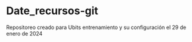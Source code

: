 # Date_recursos-git
Repositoreo creado para Ubits entrenamiento y su configuración el 29 de enero de 2024


